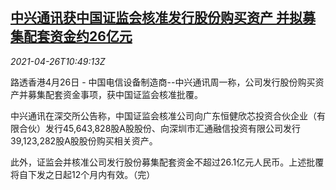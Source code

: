 <!--1619434863000-->
[中兴通讯获中国证监会核准发行股份购买资产 并拟募集配套资金约26亿元](https://cn.reuters.com/article/zte-china-csrc-stock-issue-0416-idCNKBS2CD17M)
------

<div><i>2021-04-26T10:49:13Z</i></div><p>路透香港4月26日 - 中国电信设备制造商--中兴通讯周一称，公司发行股份购买资产并募集配套资金事项，获中国证监会核准批覆。</p><p>中兴通讯在深交所公告称，中国证监会核准公司向广东恒健欣芯投资合伙企业（有限合伙）发行45,643,828股A股股份、向深圳市汇通融信投资有限公司发行39,123,282股A股股份购买相关资产。</p><p>此外，证监会并核准公司发行股份募集配套资金不超过26.1亿元人民币。上述批覆将自下发之日起12个月内有效。（完）</p>
